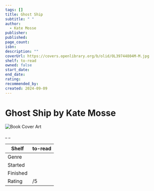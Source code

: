 ```yaml
---
tags: []
title: Ghost Ship
subtitle: " "
author:
  - Kate Mosse
publisher:
published:
page_count:
isbn:
description: ""
coverUrl: https://covers.openlibrary.org/b/olid/OL39744804M-M.jpg
shelf: to-read
owned: false
start_date:
end_date:
rating:
recommended_by:
created: 2024-09-09
---
```


# Ghost Ship by Kate Mosse

![Book Cover Art](https://covers.openlibrary.org/b/olid/OL39744804M-M.jpg)

_ _

| Shelf | to-read |
| --- | --- |
| Genre |  |
| Started |  |
| Finished |  |
| Rating | /5 |

